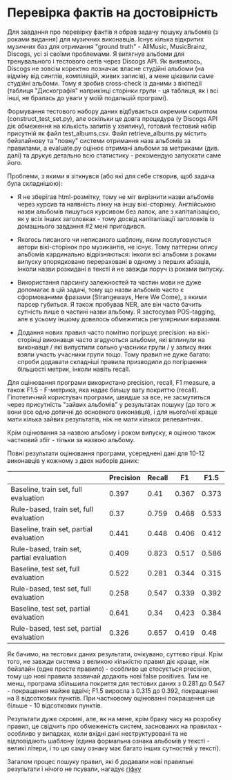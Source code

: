# Перевірка фактів на достовірність

Для завдання про перевірку фактів я обрав задачу пошуку альбомів (з роками видання) для музичних виконавців. Існує кілька відкритих музичних баз для отримання "ground truth" - AllMusic, MusicBrainz, Discogs, усі зі своїми проблемами. Я витягнув альбоми для тренувального і тестового сетів через Discogs API. Як виявилось, Discogs не зовсім коректно позначає власне студійні альбоми (на відміну від синглів, компіляцій, живих записів), а мене цікавили саме студійні альбоми. Тому я зробив cross-check із даними з вікіпедії (таблиця "Дискографія" наприкінці сторінки групи - ця таблиця, як і всі інші, не бралась до уваги у моїй подальшій програмі).

Формування тестового набору даних відбувається окремим скриптом (construct_test_set.py), але оскільки це довга процедура (у Discogs API діє обмеження на кількість запитів у хвилину), готовий тестовий набір присутній як файл test_albums.csv. Файл retrieve_albums.py містить бейзлайнову та "повну" системи отримання назв альбомів за правилами, а evaluate.py оцінює отримані альбоми за метриками (див. далі) та друкує детально всю статистику - рекомендую запускати саме його. 

Проблеми, з якими я зіткнувся (або які для себе створив, щоб задача була складнішою):

- Я не зберігав html-розмітку, тому не міг вирізнити назви альбомів через курсив та наявність лінку на іншу вікі-сторінку. Англійською назви альбомів пишуться курсивом без лапок, але з капіталізацією, як у всіх інших заголовках - тому досвід капіталізації заголовків із домашнього завдання #2 мені пригодився.

- Якогось писаного чи неписаного шаблону, яким послуговуються автори вікі-сторінок про музикантів, не існує. Тому паттерни опису альбомів кардинально відрізняються: інколи всі альбоми з роками випуску впорядковано перераховані в одному з перших абзаців, інколи назви розкидані в тексті й не завжди поруч із роками випуску.

- Використання парсингу залежностей та частин мови не дуже допомагає в цій задачі, тому що назви альбомів часто є сформованими фразами (Strangeways, Here We Come), з якими парсер губиться. Я також пробував NER, але він часто бачить сутність лише в частині назви альбому. Я застосував POS-tagging, але в усьому іншому довелось обмежитись регулярними виразами.

- Додання нових правил часто помітно погіршує precision: на вікі-сторінці виконавця часто згадуються альбоми, які вплинули на виконавця / які випустили сольно учасники групи / у запису яких взяли участь учасники групи тощо. Тому правил не дуже багато: спроби додавати складніші правила призводили до погіршення більшості метрик, інколи навіть recall.

Для оцінювання програми використано precision, recall, F1 measure, а також F1.5 - F-метрика, яка надає більшу вагу покриттю (recall). Гіпотетичний користувач програми, швидше за все, не засмутиться через присутність "зайвих альбомів" у результатах пошуку (до того ж вони все одно дотичні до основного виконавця), і для нього/неї краще мати кілька зайвих результатів, ніж не мати кількох релевантних.

Крім оцінювання за назвою альбому і роком випуску, я оцінюю також частковий збіг - тільки за назвою альбому.

Повні результати оцінювання програми, усереднені дані для 10-12 виконавців у кожному з двох наборів даних:

|                                           | Precision | Recall | F1    | F1.5  |
|-------------------------------------------|-----------|--------|-------|-------|
| Baseline, train set, full evaluation      | 0.397     | 0.41   | 0.367 | 0.373 |
| Rule-based, train set, full evaluation    | 0.37      | 0.759  | 0.468 | 0.533 |
| Baseline, train set, partial evaluation   | 0.441     | 0.448  | 0.406 | 0.412 |
| Rule-based, train set, partial evaluation | 0.409     | 0.823  | 0.517 | 0.586 |
| Baseline, test set, full evaluation       | 0.522     | 0.281  | 0.344 | 0.315 |
| Rule-based, test set, full evaluation     | 0.258     | 0.547  | 0.339 | 0.392 |
| Baseline, test set, partial evaluation    | 0.641     | 0.34   | 0.423 | 0.384 |
| Rule-based, test set, partial evaluation  | 0.326     | 0.657  | 0.419 | 0.48  |

Як бачимо, на тестових даних результати, очікувано, суттєво гірші. Крім того, не завжди система з великою кількістю правил діє краще, ніж бейзлайн (одне просте правило) - особливо це стосується precision, тому що нові правила зазвичай додають нові false positives. Тим не менш, програма збільшила покриття для тестових даних з 0.281 до 0.547 - покращення майже вдвічі; F1.5 виросла з 0.315 до 0.392, покращення на 8 відсоткових пунктів. При частковому оцінюванні покращення ще більше - 10 відсоткових пунктів.

Результати дуже скромні, але, як на мене, крім браку часу на розробку правил, це свідчить про обмеженість систем, заснованих на правилах - особливо у випадках, коли вхідні дані неструктуровані та не відповідають шаблону (єдина формальна ознака альбомів у тексті - великі літери, і то цю саму ознаку має багато інших сутностей у тексті).

Загалом процес пошуку правил, які б додавали нові правильні результати і нічого не псували, нагадує [гіфку](https://media.giphy.com/media/FmNXeuoadNTpe/giphy-downsized-large.gif)
